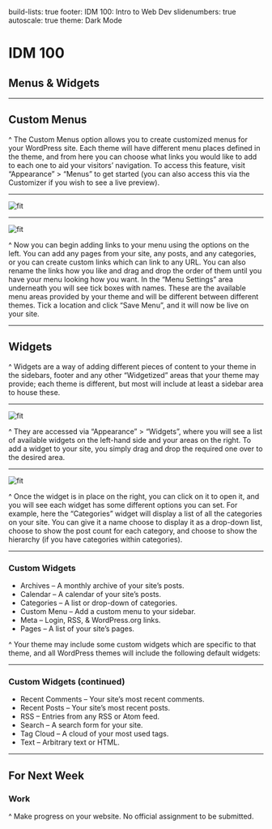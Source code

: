 build-lists: true
footer: IDM 100: Intro to Web Dev
slidenumbers: true
autoscale: true
theme: Dark Mode

# IDM 100

## Menus & Widgets

---

## Custom Menus

^ The Custom Menus option allows you to create customized menus for your WordPress site. Each theme will have different menu places defined in the theme, and from here you can choose what links you would like to add to each one to aid your visitors’ navigation. To access this feature, visit “Appearance” > “Menus” to get started (you can also access this via the Customizer if you wish to see a live preview).

---

![fit](http://digm.drexel.edu/crs/IDM100/presentations/images/07-wordpress-menus-widgets.003.jpg)

---

![fit](http://digm.drexel.edu/crs/IDM100/presentations/images/07-wordpress-menus-widgets.004.jpg)

^ Now you can begin adding links to your menu using the options on the left. You can add any pages from your site, any posts, and any categories, or you can create custom links which can link to any URL. You can also rename the links how you like and drag and drop the order of them until you have your menu looking how you want. In the “Menu Settings” area underneath you will see tick boxes with names. These are the available menu areas provided by your theme and will be different between different themes. Tick a location and click “Save Menu”, and it will now be live on your site.

---

## Widgets

^ Widgets are a way of adding different pieces of content to your theme in the sidebars, footer and any other “Widgetized” areas that your theme may provide; each theme is different, but most will include at least a sidebar area to house these.

---

![fit](http://digm.drexel.edu/crs/IDM100/presentations/images/07-wordpress-menus-widgets.006.jpg)

^ They are accessed via “Appearance” > “Widgets”, where you will see a list of available widgets on the left-hand side and your areas on the right. To add a widget to your site, you simply drag and drop the required one over to the desired area.

---

![fit](http://digm.drexel.edu/crs/IDM100/presentations/images/07-wordpress-menus-widgets.007.jpg)

^ Once the widget is in place on the right, you can click on it to open it, and you will see each widget has some different options you can set. For example, here the “Categories” widget will display a list of all the categories on your site. You can give it a name choose to display it as a drop-down list, choose to show the post count for each category, and choose to show the hierarchy (if you have categories within categories).

---

### Custom Widgets

- Archives – A monthly archive of your site’s posts.
- Calendar – A calendar of your site’s posts.
- Categories – A list or drop-down of categories.
- Custom Menu – Add a custom menu to your sidebar.
- Meta – Login, RSS, & WordPress.org links.
- Pages – A list of your site’s pages.

^ Your theme may include some custom widgets which are specific to that theme, and all WordPress themes will include the following default widgets:

---

### Custom Widgets (continued)

- Recent Comments – Your site’s most recent comments.
- Recent Posts – Your site’s most recent posts.
- RSS – Entries from any RSS or Atom feed.
- Search – A search form for your site.
- Tag Cloud – A cloud of your most used tags.
- Text – Arbitrary text or HTML.

---

## For Next Week

### Work

^ Make progress on your website. No official assignment to be submitted.
